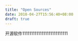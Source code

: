```yaml
---
title: "Open Sources"
date: 2018-04-27T15:56:40+08:00
draft: true
---
```


开源软件11111111111111111111111111